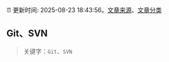 :alarm_clock: 更新时间: 2025-08-23 18:43:56。[文章来源](/README.md)、[文章分类](/TAGS.md)

## Git、SVN


> 关键字：`Git`、`SVN`



